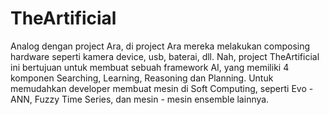 # TheArtificial
Analog dengan project Ara, di project Ara mereka melakukan composing hardware seperti kamera device, usb, baterai, dll. Nah, project TheArtificial ini bertujuan untuk membuat sebuah framework AI, yang memiliki 4 komponen Searching, Learning, Reasoning dan Planning. Untuk memudahkan developer membuat mesin di Soft Computing, seperti Evo - ANN, Fuzzy Time Series, dan mesin - mesin ensemble lainnya. 
